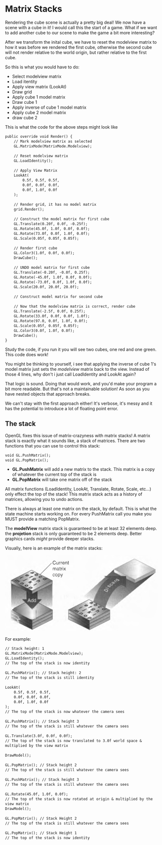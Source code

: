 # Matrix Stacks
Rendering the cube scene is actually a pretty big deal! We now have a scene with a cube in it! I would call this the start of a game. What if we want to add another cube to our scene to make the game a bit more interesting? 

After we transform the inital cube, we have to reset the modelview matrix to how it was before we rendered the first cube, otherwise the second cube will not render relative to the world origin, but rather relative to the first cube. 

So this is what you would have to do:

* Select modelview matrix
* Load itentity
* Apply view matrix (LookAt)
* Draw grid
* Apply cube 1 model matrix
* Draw cube 1
* Apply inverse of cube 1 model matrix
* Apply cube 2 model matrix
* draw cube 2

This is what the code for the above steps might look like

```
public override void Render() {
    // Mark modelview matrix as selected
    GL.MatrixMode(MatrixMode.Modelview);

    // Reset modelview matrix
    GL.LoadIdentity();

    // Apply View Matrix
    LookAt(
        0.5f, 0.5f, 0.5f, 
        0.0f, 0.0f, 0.0f,
        0.0f, 1.0f, 0.0f
    );

    // Render grid, it has no model matrix
    grid.Render();

    // Construct the model matrix for first cube
    GL.Translate(0.20f, 0.0f, -0.25f);
    GL.Rotate(45.0f, 1.0f, 0.0f, 0.0f);
    GL.Rotate(73.0f, 0.0f, 1.0f, 0.0f);
    GL.Scale(0.05f, 0.05f, 0.05f);

    // Render first cube
    GL.Color3(1.0f, 0.0f, 0.0f);
    DrawCube();

    // UNDO model matrix for first cube
    GL.Translate(-0.20f, -0.0f, 0.25f);
    GL.Rotate(-45.0f, 1.0f, 0.0f, 0.0f);
    GL.Rotate(-73.0f, 0.0f, 1.0f, 0.0f);
    GL.Scale(20.0f, 20.0f, 20.0f);

    // Construct model matrix for second cube

    // Now that the modelview matrix is correct, render cube
    GL.Translate(-2.5f, 0.0f, 0.25f);
    GL.Rotate(33.0f, 0.0f, 0.0f, 1.0f);
    GL.Rotate(97.0, 0.0f, 1.0f, 0.0f);
    GL.Scale(0.05f, 0.05f, 0.05f);
    GL.Color3(0.0f, 1.0f, 0.0f);
    DrawCube();
}
```

Study the code, if you run it you will see two cubes, one red and one green. This code does work!

You might be thinking to yourself, i see that applying the inverse of cube 1's model matrix just sets the _modelview_ matrix back to the view. Instead of those 4 lines, why don't i just call LoadIdentity and LookAt again?

That logic is sound. Doing that would work, and you'd make your program a bit more readable. But that's not a maintainable solution! As soon as you have nested objects that approach breaks.

We can't stay with the first approach either! It's verbose, it's messy and it has the potential to introduce a lot of floating point error.

## The stack
OpenGL fixes this issue of matrix-crazyness with matrix stacks! A matrix stack is exactly what it sounds like, a stack of matrices. There are two functions that you can use to control this stack:

```
void GL.PushMatrix();
void GL.PopMatrix();
```

* __GL.PushMatrix__ will add a new matrix to the stack. This matrix is a copy of whatever the current top of the stack is
* __GL.PopMatrix__ will take one matrix off of the stack

All matrix functions (LoadIdentity, LookAt, Translate, Rotate, Scale, etc...) only effect the top of the stack! This matrix stack acts as a history of matrices, allowing you to undo actions.

There is always at least one matrix on the stack, by default. This is what the state machine starts working on. For every PushMatrix call you make you MUST provide a matching PopMatrix.

The __modelView__ matrix stack is guaranteed to be at least 32 elements deep. the __projetion__ stack is only guaranteed to be 2 elements deep. Better graphics cards _might_ provide deeper stacks.

Visually, here is an example of the matrix stacks:

![OPERATION](stack_operation.png)

For example:

```
// Stack height: 1
GL.MatrixMode(MatrixMode.Modelview);
GL.LoadIdentity();
// The top of the stack is now identity

GL.PushMatrix(); // Stack height: 2
// The top of the stack is still identity

LookAt(
    0.5f, 0.5f, 0.5f, 
    0.0f, 0.0f, 0.0f,
    0.0f, 1.0f, 0.0f
);
// The top of the stack is now whatever the camera sees

GL.PushMatrix(); // Stack height 3
// The top of the stack is still whatever the camera sees

GL.Translate(3.0f, 0.0f, 0.0f);
// The top of the stack is now translated to 3.0f world space & multiplied by the view matrix

DrawModel();

GL.PopMatrix(); // Stack height 2
// The top of the stack is still whatever the camera sees

GL.PushMatrix(); // Stack height 3
// The top of the stack is still whatever the camera sees

GL.Rotate(45.0f, 1.0f, 0.0f);
// The top of the stack is now rotated at origin & multiplied by the view matrix
DrawModel();

GL.PopMatrix(); // Stack Height 2
// The top of the stack is still whatever the camera sees

GL.PopMatrix(); // Stack Height 1
// The top of the stack is now identity
```